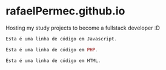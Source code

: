 # rafaelPermec.github.io
Hosting my study projects to become a fullstack developer :D

~~~javascript
Esta é uma linha de código em Javascript.
~~~

~~~php
Esta é uma linha de código em PHP.
~~~

~~~html
Esta é uma linha de código em HTML.
~~~
